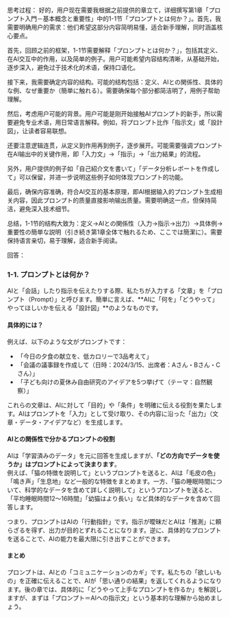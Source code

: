 思考过程：
好的，用户现在需要我根据之前提供的章立て，详细撰写第1章「プロンプト入門－基本概念と重要性」中的1-1节「プロンプトとは何か？」。首先，我需要明确用户的需求：他们希望这部分内容简明易懂，适合新手理解，同时涵盖核心要点。

首先，回顾之前的框架，1-1节需要解释「プロンプトとは何か？」，包括其定义、在AI交互中的作用，以及简单的例子。用户可能希望内容结构清晰，从基础开始，逐步深入，避免过于技术化的术语，保持口语化。

接下来，我需要确定内容的结构。可能的结构包括：定义、AIとの関係性、具体的な例、なぜ重要か（簡単に触れる）。需要确保每个部分都简洁明了，用例子帮助理解。

然后，考虑用户可能的背景。用户可能是刚开始接触AIプロンプト的新手，所以需要避免专业术语，用日常语言解释。例如，将プロンプト比作「指示文」或「設計図」，让读者容易联想。

还要注意逻辑连贯，从定义到作用再到例子，逐步展开。可能需要强调プロンプト在AI输出中的关键作用，即「入力文」→「指示」→「出力結果」的流程。

另外，用户提供的例子如「自己紹介文を書いて」「データ分析レポートを作成して」可以保留，并进一步说明这些例子如何体现プロンプト的功能。

最后，确保内容准确，符合AI交互的基本原理，即AI根据输入的プロンプト生成相关内容，因此プロンプト的质量直接影响输出质量。需要明确这一点，但保持简洁，避免深入技术细节。

总结，1-1节的结构大致为：定义→AIとの関係性（入力→指示→出力）→具体例→重要性の簡単な説明（引き続き第1章全体で触れるため、ここでは簡潔に）。需要保持语言亲切，易于理解，适合新手阅读。

回答：
### 1-1. プロンプトとは何か？  

AIと「会話」したり指示を伝えたりする際、私たちが入力する「文章」を「プロンプト（Prompt）」と呼びます。簡単に言えば、**AIに「何を」「どうやって」やってほしいかを伝える「設計図」**のようなものです。  

#### 具体的には？  
例えば、以下のような文がプロンプトです：  
- 「今日の夕食の献立を、低カロリーで3品考えて」  
- 「会議の議事録を作成して（日時：2024/3/15、出席者：Aさん・Bさん・Cさん）」  
- 「子ども向けの夏休み自由研究のアイデアを5つ挙げて（テーマ：自然観察）」  

これらの文章は、AIに対して「目的」や「条件」を明確に伝える役割を果たします。AIはプロンプトを「入力」として受け取り、その内容に沿った「出力」（文章・データ・アイデアなど）を生成します。  

#### AIとの関係性で分かるプロンプトの役割  
AIは「学習済みのデータ」を元に回答を生成しますが、**「どの方向でデータを使うか」はプロンプトによって決まります**。  
例えば、「猫の特徴を説明して」というプロンプトを送ると、AIは「毛皮の色」「鳴き声」「生息地」など一般的な特徴をまとめます。一方、「猫の睡眠時間について、科学的なデータを含めて詳しく説明して」というプロンプトを送ると、「平均睡眠時間12～16時間」「幼猫はより長い」など具体的なデータを含めて回答します。  

つまり、プロンプトはAIの「行動指針」です。指示が曖昧だとAIは「推測」に頼らざるを得ず、出力が目的とずれることになります。逆に、具体的なプロンプトを送ることで、AIの能力を最大限に引き出すことができます。  

#### まとめ  
プロンプトは、AIとの「コミュニケーションのカギ」です。私たちの「欲しいもの」を正確に伝えることで、AIが「思い通りの結果」を返してくれるようになります。後の章では、具体的に「どうやって上手なプロンプトを作るか」を解説しますが、まずは「プロンプト＝AIへの指示文」という基本的な理解から始めましょう。
